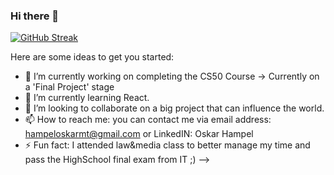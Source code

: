 ### Hi there 👋

[![GitHub Streak](https://github-readme-streak-stats.herokuapp.com?user=oskarblazej&theme=dark&border_radius=4.2&type=png)](https://git.io/streak-stats)

Here are some ideas to get you started:

- 🔭 I’m currently working on completing the CS50 Course -> Currently on a 'Final Project' stage
- 🌱 I’m currently learning React.
- 👯 I’m looking to collaborate on a big project that can influence the world.
- 📫 How to reach me: you can contact me via email address: hampeloskarmt@gmail.com or LinkedIN: Oskar Hampel
- ⚡ Fun fact: I attended law&media class to better manage my time and pass the HighSchool final exam from IT ;)
-->

